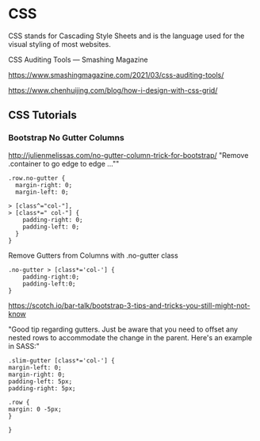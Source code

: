 # CSS
CSS stands for Cascading Style Sheets and is the language used for the visual styling of most websites.

CSS Auditing Tools — Smashing Magazine

https://www.smashingmagazine.com/2021/03/css-auditing-tools/

https://www.chenhuijing.com/blog/how-i-design-with-css-grid/
## CSS Tutorials

### Bootstrap No Gutter Columns

http://julienmelissas.com/no-gutter-column-trick-for-bootstrap/
"Remove .container to go edge to edge ...""
```
.row.no-gutter {
  margin-right: 0;
  margin-left: 0;

> [class^="col-"],
> [class*=" col-"] {
    padding-right: 0;
    padding-left: 0;
  }
}
```

Remove Gutters from Columns with .no-gutter class
```
.no-gutter > [class*='col-'] {
    padding-right:0;
    padding-left:0;
}
```
https://scotch.io/bar-talk/bootstrap-3-tips-and-tricks-you-still-might-not-know

"Good tip regarding gutters. Just be aware that you need to offset any nested rows to accommodate the change in the parent. Here's an example in SASS:"
```
.slim-gutter [class*='col-'] { 
margin-left: 0;
margin-right: 0;
padding-left: 5px;
padding-right: 5px;

.row {
margin: 0 -5px;
}

}
```
